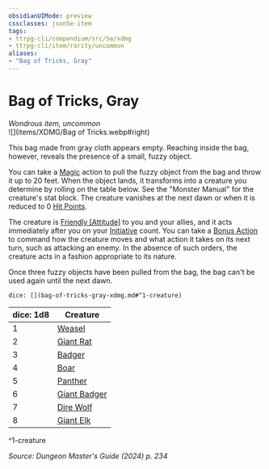 ```yaml
---
obsidianUIMode: preview
cssclasses: json5e-item
tags:
- ttrpg-cli/compendium/src/5e/xdmg
- ttrpg-cli/item/rarity/uncommon
aliases: 
- "Bag of Tricks, Gray"
---
```

# Bag of Tricks, Gray
*Wondrous item, uncommon*  
![](items/XDMG/Bag of Tricks.webp#right)  


This bag made from gray cloth appears empty. Reaching inside the bag, however, reveals the presence of a small, fuzzy object.

You can take a [Magic](actions.md#Magic) action to pull the fuzzy object from the bag and throw it up to 20 feet. When the object lands, it transforms into a creature you determine by rolling on the table below. See the "Monster Manual" for the creature's stat block. The creature vanishes at the next dawn or when it is reduced to 0 [Hit Points](hit-points-xphb.md).

The creature is [Friendly [Attitude]](friendly-attitude-xphb.md) to you and your allies, and it acts immediately after you on your [Initiative](initiative-xphb.md) count. You can take a [Bonus Action](bonus-action-xphb.md) to command how the creature moves and what action it takes on its next turn, such as attacking an enemy. In the absence of such orders, the creature acts in a fashion appropriate to its nature.

Once three fuzzy objects have been pulled from the bag, the bag can't be used again until the next dawn.

`dice: [](bag-of-tricks-gray-xdmg.md#^1-creature)`

| dice: 1d8 | Creature |
|-----------|----------|
| 1 | [Weasel](weasel-xphb.md) |
| 2 | [Giant Rat](giant-rat-xmm.md) |
| 3 | [Badger](badger-xphb.md) |
| 4 | [Boar](boar-xphb.md) |
| 5 | [Panther](panther-xphb.md) |
| 6 | [Giant Badger](giant-badger-xphb.md) |
| 7 | [Dire Wolf](dire-wolf-xphb.md) |
| 8 | [Giant Elk](giant-elk-xmm.md) |
^1-creature

*Source: Dungeon Master's Guide (2024) p. 234*